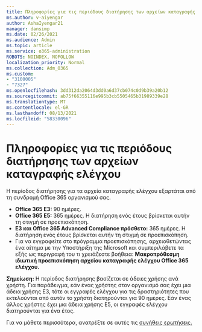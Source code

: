 ```yaml
---
title: Πληροφορίες για τις περιόδους διατήρησης των αρχείων καταγραφής ελέγχου
ms.author: v-aiyengar
author: AshaIyengar21
manager: dansimp
ms.date: 02/26/2021
ms.audience: Admin
ms.topic: article
ms.service: o365-administration
ROBOTS: NOINDEX, NOFOLLOW
localization_priority: Normal
ms.collection: Adm_O365
ms.custom:
- "3100005"
- "7327"
ms.openlocfilehash: 3dd312da2064d3dd0a6d37cb074c0d9b39a20b12
ms.sourcegitcommit: ab75f66355116e995b3cb5505465b31989339e28
ms.translationtype: MT
ms.contentlocale: el-GR
ms.lasthandoff: 08/13/2021
ms.locfileid: "58330096"
---
```

# <a name="about-audit-logs-retention-periods"></a>Πληροφορίες για τις περιόδους διατήρησης των αρχείων καταγραφής ελέγχου

Η περίοδος διατήρησης για τα αρχεία καταγραφής ελέγχου εξαρτάται από τη συνδρομή Office 365 οργανισμού σας.

- **Office 365 E3:** 90 ημέρες.
- **Office 365 E5:** 365 ημέρες. Η διατήρηση ενός έτους βρίσκεται αυτήν τη στιγμή σε προεπισκόπηση.
- **E3 και Office 365 Advanced Compliance πρόσθετο:** 365 ημέρες. Η διατήρηση ενός έτους βρίσκεται αυτήν τη στιγμή σε προεπισκόπηση.
- Για να εγγραφείτε στο πρόγραμμα προεπισκόπησης, αρχειοθετώντας ένα αίτημα με την Υποστήριξη της Microsoft και συμπεριλάβετε τα εξής ως περιγραφή του τι χρειάζεστε βοήθεια: **Μακροπρόθεσμη ιδιωτική προεπισκόπηση αρχείου καταγραφής ελέγχου Office 365 ελέγχου.**

**Σημείωση:** Η περίοδος διατήρησης βασίζεται σε άδειες χρήσης ανά χρήστη. Για παράδειγμα, εάν ένας χρήστης στον οργανισμό σας έχει μια άδεια χρήσης E3, τότε οι εγγραφές ελέγχου για τις δραστηριότητες που εκτελούνται από αυτόν το χρήστη διατηρούνται για 90 ημέρες. Εάν ένας άλλος χρήστης έχει μια άδεια χρήσης E5, οι εγγραφές ελέγχου διατηρούνται για ένα έτος.

Για να μάθετε περισσότερα, ανατρέξτε σε αυτές τις [συνήθεις ερωτήσεις.](https://go.microsoft.com/fwlink/?linkid=2115336)